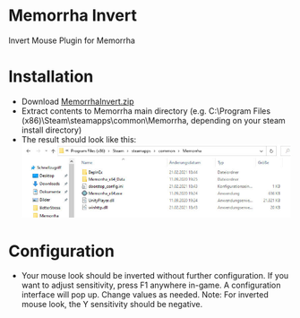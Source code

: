 # Memorrha Invert
Invert Mouse Plugin for Memorrha

# Installation
- Download [MemorrhaInvert.zip](https://github.com/Draradech/MemorrhaInvert/releases/download/v0.0.1/MemorrhaInvert.zip)
- Extract contents to Memorrha main directory (e.g. C:\Program Files (x86)\Steam\steamapps\common\Memorrha, depending on your steam install directory)
- The result should look like this: ![Install](https://github.com/Draradech/MemorrhaInvert/raw/main/install.jpg)

# Configuration
- Your mouse look should be inverted without further configuration. If you want to adjust sensitivity, press F1 anywhere in-game. A configuration interface will pop up. Change values as needed. Note: For inverted mouse look, the Y sensitivity should be negative.

